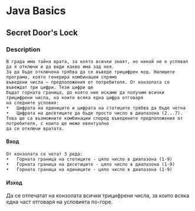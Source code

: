 # Java Basics

## Secret Door's Lock

### Description
    В града има тайна врата, за която всички знаят, но никой не е успявал да я отключи и да види какво има зад нея. 
    За да бъде отключена трябва да се въведе трицифрен код. Напишете програма, която генерира комбинации спрямо
    въведени числа – предположения от потребителя. От конзолата се въвеждат три цифри. Тези цифри ще 
    бъдат горната граница, до която ние искаме да получим всички трицифрени числа, на които всяка една цифра отговаря
    на следните условия: 
    •	Цифрата на единиците и цифрата на стотиците трябва да бъде четна
    •	Цифрата на десетиците да бъде просто число в диапазона (2...7).
    Това ще са възможните комбинации според въведените предположения от потребителя, с които ще може евентуално 
    да се отключи вратата.

#### Вход 
    От конзолата се четат 3 реда: 
    •	Горната граница на стотиците - цяло число в диапазона (1-9) 
    •	Горната граница на десетиците - цяло число в диапазона (1-9)
    •	Горната граница на единиците - цяло число в диапазона (1-9) 

#### Изход
Да се отпечатат на конзолата всички трицифрени числа, за които всяка една част отговаря на условията по-горе.